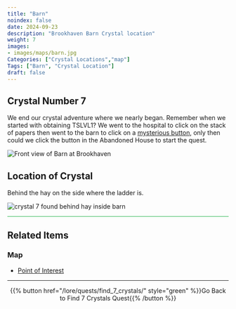 ```yaml
---
title: "Barn"
noindex: false
date: 2024-09-23
description: "Brookhaven Barn Crystal location"
weight: 7
images:
- images/maps/barn.jpg
Categories: ["Crystal Locations","map"]
Tags: ["Barn", "Crystal Location"]
draft: false
--- 
```


## Crystal Number 7

We end our crystal adventure where we nearly began. Remember when we started with obtaining TSLVL1? We went to the hospital to click on the stack of papers then went to the barn to click on a [mysterious button](casebook/interesting/hidden_valley_cave/#strange-button), only then could we click the button in the Abandoned House to start the quest.

![Front view of Barn at Brookhaven](/images/maps/barn.jpg?width=400px)

## Location of Crystal

Behind the hay on the side where the ladder is. 

![crystal 7 found behind hay inside barn](/images/maps/crystals/crystal_7_behind_hay_inside_barn.png?width=400px)

<hr style="background-color: #28b44c" size=8>

## Related Items

### Map

- [Point of Interest](/map/poi/barn)

---

<div align="center">{{% button href="/lore/quests/find_7_crystals/" style="green" %}}Go Back to Find 7 Crystals Quest{{% /button %}}</div>

